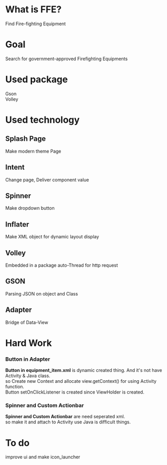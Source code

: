 # What is FFE?
Find Fire-fighting Equipment

# Goal
Search for government-approved Firefighting Equipments

# Used package
Gson  
Volley  

# Used technology
## Splash Page
Make modern theme Page
## Intent
Change page, Deliver component value
## Spinner
Make dropdown button  
## Inflater
Make XML object for dynamic layout display  
## Volley
Embedded in a package auto-Thread for http request  
## GSON
Parsing JSON on object and Class  
## Adapter
Bridge of Data-View  

# Hard Work
### Button in Adapter
**Button in equipment_item.xml** is dynamic created thing. And it's not have Activity & Java class.  
so Create new Context and allocate view.getContext() for using Activity function.  
Button setOnClickListener is created since ViewHolder is created.  

### Spinner and Custom Actionbar
**Spinner and Custom Actionbar** are need seperated xml.  
so make it and attach to Activity use Java is difficult things.  

# To do
improve ui and make icon_launcher